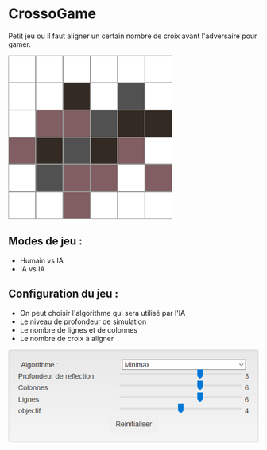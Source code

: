 # CrossoGame
Petit jeu ou il faut aligner un certain nombre de croix avant l'adversaire pour gamer.

![image](https://raw.githubusercontent.com/Dev2Choiz/crossogame/master/public/images/img1.png)

## Modes de jeu :
* Humain vs IA
* IA vs IA

## Configuration du jeu :
* On peut choisir l'algorithme qui sera utilisé par l'IA
* Le niveau de profondeur de simulation
* Le nombre de lignes et de colonnes
* Le nombre de croix à aligner

![image](https://raw.githubusercontent.com/Dev2Choiz/crossogame/master/public/images/img2.png)
